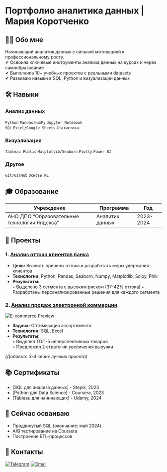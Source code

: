 # Портфолио аналитика данных | Мария Коротченко

## 👨‍🎓 Обо мне
Начинающий аналитик данных с сильной мотивацией к профессиональному росту.  
✔ Освоила ключевые инструменты анализа данных на курсах и через самообразование  
✔ Выполнила 10+ учебных проектов с реальными datasets  
✔ Развиваю навыки в SQL, Python и визуализации данных  

## 🛠 Навыки
### **Анализ данных**
`Python` `Pandas` `NumPy` `Jupyter Notebook`  
`SQL` `Excel/Google Sheets` `Статистика` 

### **Визуализация**
`Tableau Public` `Matplotlib/Seaborn`
 `Plotly` `Power BI`

### **Другое**
`Git/GitHub` `Основы ML` 

## 🎓 Образование
| Учреждение | Программа | Год |
|------------|-----------|-----|
| АНО ДПО “Образовательные технологии Яндекса” | Аналитик данных | 2023-2024 |

## 💼 Проекты

### 1. [Анализ оттока клиентов банка](https://github.com/Mariya-Korotchenko/Portfolio/tree/main/Analysis%20of%20the%20bank's%20customer%20outflow)
- **Цель:** Выявить причины оттока и разработать меры удержания клиентов
- **Технологии:** Python, Pandas, Seaborn, Numpy, Matplotlib, Scipy, Phik    
- **Результаты:**  
  ◦ Выделено 3 сегмента с высоким риском (37-42% оттока)
  ◦ Разработаны персонализированные решения для каждого сегмента  

### 2. [Анализ продаж электронной коммерции](ссылка_на_проект)
![E-commerce Preview](https://via.placeholder.com/600x300/2D4263/FFFFFF?text=E-commerce+Sales)
- **Задача:** Оптимизация ассортимента
- **Технологии:** SQL, Excel
- **Результаты:**  
  ◦ Выделил ТОП-5 неперспективных товаров  
  ◦ Предложил 2 стратегии увеличения выручки

*(Добавьте 3-4 своих лучших проекта)*

## 📚 Сертификаты
- [SQL для анализа данных] - Stepik, 2023
- [Python для Data Science] - Coursera, 2023
- [Tableau для начинающих] - Udemy, 2024

## 🚀 Сейчас осваиваю
- Продвинутый SQL (окончание: май 2024)
- A/B тестирование на Coursera
- Построение ETL-процессов

## 📩 Контакты
[![Telegram](https://img.shields.io/badge/Telegram-26A5E4?logo=telegram&logoColor=white)](https://t.me/mariya_june)
[![Email](https://img.shields.io/badge/Email-EA4335?logo=gmail&logoColor=white)](mailto:maruya_june95@mail.ru)
